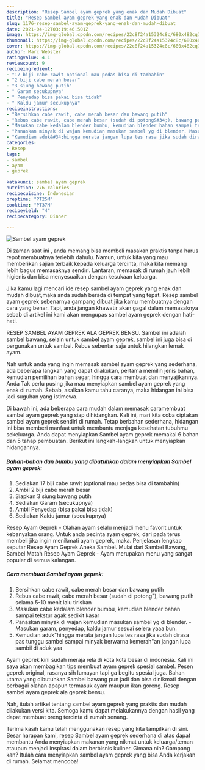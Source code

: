 ```yaml
---
description: "Resep Sambel ayam geprek yang enak dan Mudah Dibuat"
title: "Resep Sambel ayam geprek yang enak dan Mudah Dibuat"
slug: 1176-resep-sambel-ayam-geprek-yang-enak-dan-mudah-dibuat
date: 2021-04-12T03:19:46.501Z
image: https://img-global.cpcdn.com/recipes/22c8f24a15324c8c/680x482cq70/sambel-ayam-geprek-foto-resep-utama.jpg
thumbnail: https://img-global.cpcdn.com/recipes/22c8f24a15324c8c/680x482cq70/sambel-ayam-geprek-foto-resep-utama.jpg
cover: https://img-global.cpcdn.com/recipes/22c8f24a15324c8c/680x482cq70/sambel-ayam-geprek-foto-resep-utama.jpg
author: Marc Webster
ratingvalue: 4.1
reviewcount: 9
recipeingredient:
- "17 biji cabe rawit optional mau pedas bisa di tambahin"
- "2 biji cabe merah besar"
- "3 siung bawang putih"
- " Garam secukupnya"
- " Penyedap bisa pakai bisa tidak"
- " Kaldu jamur secukupnya"
recipeinstructions:
- "Bersihkan cabe rawit, cabe merah besar dan bawang putih"
- "Rebus cabe rawit, cabe merah besar (sudah di potong&#34;), bawang putih selama 5-10 menit lalu tiriskan"
- "Masukan cabe kedalam blender bumbu, kemudian blender bahan sampai tekstur agak sedikit kasar"
- "Panaskan minyak di wajan kemudian masukan sambel yg di blender. Masukan garam, penyedap, kaldu jamur sesuai selera yaaa bun."
- "Kemudian aduk&#34;hingga merata jangan lupa tes rasa jika sudah dirasa pas tunggu sambel sampai minyak berwarna kemerah&#34;an jangan lupa sambil di aduk yaa"
categories:
- Resep
tags:
- sambel
- ayam
- geprek

katakunci: sambel ayam geprek 
nutrition: 276 calories
recipecuisine: Indonesian
preptime: "PT25M"
cooktime: "PT37M"
recipeyield: "4"
recipecategory: Dinner

---
```



![Sambel ayam geprek](https://img-global.cpcdn.com/recipes/22c8f24a15324c8c/680x482cq70/sambel-ayam-geprek-foto-resep-utama.jpg)

Di zaman  saat ini , anda memang bisa membeli masakan praktis tanpa harus repot membuatnya terlebih dahulu. Namun, untuk kita yang mau memberikan sajian terbaik kepada keluarga tercinta, maka kita memang lebih bagus memasaknya sendiri. Lantaran, memasak di rumah jauh lebih higienis dan bisa menyesuaikan dengan kesukaan keluarga.

Jika kamu lagi mencari ide resep sambel ayam geprek yang enak dan mudah dibuat,maka anda sudah berada di tempat yang tepat. Resep sambel ayam geprek  sebenarnya gampang dibuat jika kamu membuatnya dengan cara yang benar. Tapi, anda jangan khawatir akan gagal dalam memasaknya 
sebab di artikel ini kami akan mengupas sambel ayam geprek dengan hati-hati.  

RESEP SAMBEL AYAM GEPREK ALA GEPREK BENSU. Sambel ini adalah sambel bawang, selain untuk sambel ayam geprek, sambel ini juga bisa di pergunakan untuk sambel. Rebus sebentar saja untuk hilangkan lemak ayam.

Nah untuk anda yang ingin memasak sambel ayam geprek yang sederhana, ada beberapa langkah yang dapat dilakukan, pertama memilih jenis bahan, kemudian pemilihan bahan segar, hingga cara membuat dan menyajikannya. Anda Tak perlu pusing jika mau menyiapkan sambel ayam geprek yang enak di rumah. Sebab, asalkan kamu  tahu caranya, maka hidangan ini bisa jadi suguhan yang istimewa.

Di bawah ini, ada beberapa cara mudah dalam memasak caramembuat sambel ayam geprek yang siap dihidangkan. Kali ini, mari kita coba ciptakan sambel ayam geprek sendiri di rumah. Tetap berbahan sederhana, hidangan ini bisa memberi manfaat untuk membantu menjaga kesehatan tubuhmu sekeluarga. Anda dapat menyiapkan Sambel ayam geprek memakai 6 bahan dan 5 tahap pembuatan. Berikut ini langkah-langkah untuk menyiapkan hidangannya.

<!--inarticleads1-->

##### Bahan-bahan dan bumbu yang dibutuhkan dalam menyiapkan Sambel ayam geprek:

1. Sediakan 17 biji cabe rawit (optional mau pedas bisa di tambahin)
1. Ambil 2 biji cabe merah besar
1. Siapkan 3 siung bawang putih
1. Sediakan  Garam (secukupnya)
1. Ambil  Penyedap (bisa pakai bisa tidak)
1. Sediakan  Kaldu jamur (secukupnya)


Resep Ayam Geprek - Olahan ayam selalu menjadi menu favorit untuk kebanyakan orang. Untuk anda pecinta ayam geprek, dari pada terus membeli jika ingin menikmati ayam geprek, maka. Penjelasan lengkap seputar Resep Ayam Geprek Aneka Sambel. Mulai dari Sambel Bawang, Sambel Matah Resep Ayam Geprek - Ayam merupakan menu yang sangat populer di semua kalangan. 

<!--inarticleads2-->

##### Cara membuat Sambel ayam geprek:

1. Bersihkan cabe rawit, cabe merah besar dan bawang putih
1. Rebus cabe rawit, cabe merah besar (sudah di potong&#34;), bawang putih selama 5-10 menit lalu tiriskan
1. Masukan cabe kedalam blender bumbu, kemudian blender bahan sampai tekstur agak sedikit kasar
1. Panaskan minyak di wajan kemudian masukan sambel yg di blender. - Masukan garam, penyedap, kaldu jamur sesuai selera yaaa bun.
1. Kemudian aduk&#34;hingga merata jangan lupa tes rasa jika sudah dirasa pas tunggu sambel sampai minyak berwarna kemerah&#34;an jangan lupa sambil di aduk yaa


Ayam geprek kini sudah meraja rela di kota kota besar di indonesia. Kali ini saya akan membagikan tips membuat ayam geprek spesial sambel. Pesen geprek original, rasanya sih lumayan tapi ga begitu spesial juga. Bahan utama yang dibutuhkan Sambel bawang pun jadi dan bisa dinikmati dengan berbagai olahan apapun termasuk ayam maupun ikan goreng. Resep sambel ayam geprek ala geprek bensu. 

Nah, itulah artikel tentang  sambel ayam geprek  yang praktis dan mudah dilakukan versi kita. Semoga kamu dapat melakukannya dengan hasil yang dapat membuat oreng tercinta di rumah senang. 

Terima kasih kamu telah menggunakan resep yang kita tampilkan di sini. Besar harapan kami, resep  Sambel ayam geprek sederhana di atas dapat membantu Anda menyiapkan makanan yang nikmat untuk keluarga/teman ataupun menjadi inspirasi dalam berbisnis kuliner. Gimana nih? Gampang kan? Itulah cara menyiapkan sambel ayam geprek yang bisa Anda kerjakan di rumah. Selamat mencoba!

